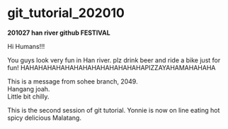 # git_tutorial_202010


**201027 han river github FESTIVAL**

Hi Humans!!!

You guys look very fun in Han river.
plz drink beer and ride a bike just for fun! 
HAHAHAHAHAHAHAHAHAHAHAHAHAHAPIZZAYAHAMAHAHAHA

This is a message from sohee branch, 2049.<br>
Hangang joah.<br>
Little bit chilly.

This is the second session of git tutorial.
Yonnie is now on line eating hot spicy delicious Malatang.

